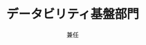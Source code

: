 ---
# A "Meet the Team" section created with the People widget.
# This section displays people from `content/authors/` which belong to the `user_groups` below.

widget: people_red  # See https://sourcethemes.com/academic/docs/page-builder/
headless: true  # This file represents a page section.
active: true  # Activate this widget? true/false
weight: 20  # Order that this section will appear.

title: "データビリティ基盤部門"
subtitle: "兼任"
  
advanced:
 # Custom CSS. 
 css_style: ""
 # CSS class.
 css_class: ""

people:
  - name: "知能情報基盤部門"
    field: 
      - name: "統計学、数理科学"
        staff:
          - name: "福重 元嗣、大屋 幸輔、谷崎 久志、大西 匡光"
            dept: "経済学研究科"
          - name: "狩野 裕、田中 冬彦、内田 雅之、鎌谷 研吾"
            dept: "基礎工学研究科"
          - name: "鈴木 貴"
            dept: "数理・データ科学教育研究センター"
      - name: "システム計画数理、最適化、複雑系、オペレーションズリサーチ"
        staff:
          - name: "乾口 雅弘、西 竜志、関 宏理、潮 俊光、金澤 尚史"
            dept: "基礎工学研究科"
          - name: "森田 浩、藤崎 泰正、梅谷 俊治、畠中 利治"
            dept: "情報科学研究科"
      - name: "知能情報学（機械学習、データマイニング、バイオインフォマティクス、オントロジー等）"
        staff:
          - name: "八木 康史、鷲尾 隆、河原 吉伸、沼尾 正行、福井 健一、古崎 晃司"
            dept: "産業科学研究所"
          - name: "鬼塚 真、荒瀬 由紀、松田 秀雄、瀬尾 茂人"
            dept: "情報科学研究科"
          - name: "松村 真宏"
            dept: "経済学研究科"
      - name: "知覚情報処理（画像・映像、音声、自然言語、センサ情報、マルチメディア等）"
        staff: 
          - name: "飯國 洋二"
            dept: "基礎工学研究科"
          - name: "松下 康之、前川 卓也"
            dept: "情報科学研究科"
          - name: "馬場口 登、新田 直子、中村 和晃"
            dept: "工学研究科"
          - name: "槙原 靖、村松 大吾、大倉 史生、駒谷 和範、武田 龍、ホーランド マシュ"
            dept: "産業科学研究所"
      - name: "知能ロボティクス、ヒューマンインターフェイス"
        staff:
          - name: "佐藤 宏介、岩井 大輔"
            dept: "基礎工学研究科"
          - name: "竹村 治雄、間下 以大、浦西 友樹、白井 詩沙香"
            dept: "サイバーメディアセンター"
  - name: "ビッグデータ社会技術部門"
    field:
      - name: "知的財産、倫理・法・社会の諸問題、セキュリティ"
        staff:
          - name: "大久保 規子"
            dept: "法学研究科"
          - name: "宮地 充子"
            dept: "工学研究科"
          - name: "平川 秀幸、八木 絵香"
            dept: "コミュニケーションデザインセンター"
          - name: "茶園 成樹"
            dept: "高等司法研究科" 
  - name: "サービス創出・支援部門"
    field:
      - name: "ネットワーク、データベース、セキュリティ、計算機システム"
        staff:
          - name: "下條 真司、義久 智樹、伊達 進、木戸 善之、小島 一秀、松岡 茂登"
            dept: "サイバーメディアセンター"
          - name: "東野 輝夫、山口 弘純、内山 彰、原 隆浩"
            dept: "情報科学研究科"
          - name: "廣森 聡仁"
            dept: "経営企画オフィス"
---